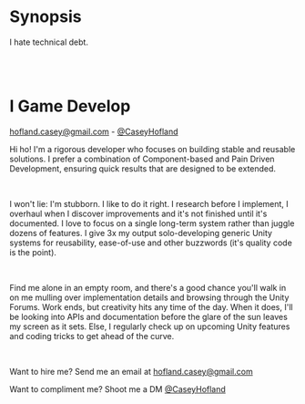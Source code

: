 # Synopsis
I hate technical debt.

<br/>
<br/>

# I Game Develop
hofland.casey@gmail.com - [@CaseyHofland](https://mastodon.gamedev.place/@CaseyHofland)

Hi ho! I'm a rigorous developer who focuses on building stable and reusable solutions. I prefer a combination of Component-based and Pain Driven Development, ensuring quick results that are designed to be extended.

<br/>

I won't lie: I'm stubborn. I like to do it right. I research before I implement, I overhaul when I discover improvements and it's not finished until it's documented. I love to focus on a single long-term system rather than juggle dozens of features. I give 3x my output solo-developing generic Unity systems for reusability, ease-of-use and other buzzwords (it's quality code is the point).

<br/>

Find me alone in an empty room, and there's a good chance you'll walk in on me mulling over implementation details and browsing through the Unity Forums. Work ends, but creativity hits any time of the day. When it does, I'll be looking into APIs and documentation before the glare of the sun leaves my screen as it sets. Else, I regularly check up on upcoming Unity features and coding tricks to get ahead of the curve.

<br/>

Want to hire me? Send me an email at hofland.casey@gmail.com

Want to compliment me? Shoot me a DM [@CaseyHofland](https://mastodon.gamedev.place/@CaseyHofland)

<!--
**CaseyHofland/CaseyHofland** is a ✨ _special_ ✨ repository because its `README.md` (this file) appears on your GitHub profile.

Here are some ideas to get you started:

- 🔭 I’m currently working on ...
- 🌱 I’m currently learning ...
- 👯 I’m looking to collaborate on ...
- 🤔 I’m looking for help with ...
- 💬 Ask me about ...
- 📫 How to reach me: ...
- ⚡ Fun fact: ...
-->
